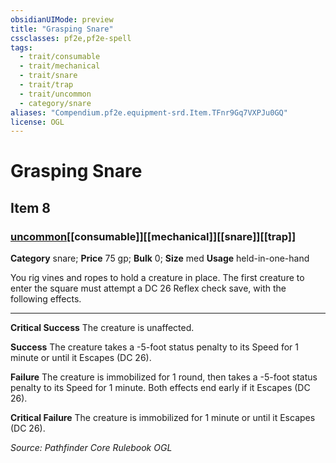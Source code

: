 ```yaml
---
obsidianUIMode: preview
title: "Grasping Snare"
cssclasses: pf2e,pf2e-spell
tags:
  - trait/consumable
  - trait/mechanical
  - trait/snare
  - trait/trap
  - trait/uncommon
  - category/snare
aliases: "Compendium.pf2e.equipment-srd.Item.TFnr9Gq7VXPJu0GQ"
license: OGL
---
```

# Grasping Snare
## Item 8
### [uncommon](uncommon "Uncommon Rarity Trait")[[consumable]][[mechanical]][[snare]][[trap]]

**Category** snare; 
**Price** 75 gp; 
**Bulk** 0; **Size** med
**Usage** held-in-one-hand

You rig vines and ropes to hold a creature in place. The first creature to enter the square must attempt a DC 26 Reflex check save, with the following effects.

* * *

**Critical Success** The creature is unaffected.

**Success** The creature takes a -5-foot status penalty to its Speed for 1 minute or until it Escapes (DC 26).

**Failure** The creature is immobilized for 1 round, then takes a -5-foot status penalty to its Speed for 1 minute. Both effects end early if it Escapes (DC 26).

**Critical Failure** The creature is immobilized for 1 minute or until it Escapes (DC 26).

*Source: Pathfinder Core Rulebook*
*OGL*